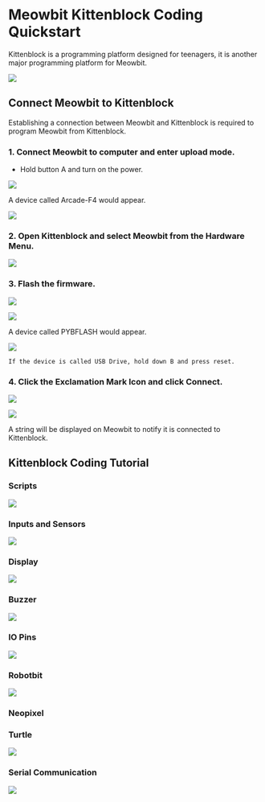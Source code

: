 # Meowbit Kittenblock Coding Quickstart

Kittenblock is a programming platform designed for teenagers, it is another major programming platform for Meowbit.

![](../functional_module/PWmodules/images/kbbanner.png)

## Connect Meowbit to Kittenblock

Establishing a connection between Meowbit and Kittenblock is required to program Meowbit from Kittenblock.

### 1. Connect Meowbit to computer and enter upload mode.

- Hold button A and turn on the power.

![](./images/kb1.jpg)

A device called Arcade-F4 would appear.

![](./images/kb2.png)

### 2. Open Kittenblock and select Meowbit from the Hardware Menu.

![](./images/kb3.png)

### 3. Flash the firmware.

![](./images/kb4.png)

![](./images/kb5.png)

A device called PYBFLASH would appear.

![](./images/kb6.png)

    If the device is called USB Drive, hold down B and press reset.

### 4. Click the Exclamation Mark Icon and click Connect.

![](./images/kb7.png)

![](./images/kb8.png)

A string will be displayed on Meowbit to notify it is connected to Kittenblock.

## Kittenblock Coding Tutorial

### Scripts

![](./images/kb9.png)

### Inputs and Sensors

![](./images/kb10.png)

### Display

![](./images/kb11.png)

### Buzzer

![](./images/kb12.png)

### IO Pins

![](./images/kb13.png)

### Robotbit

![](./images/kb15.png)

### Neopixel

### Turtle

![](./images/kb16.png)

### Serial Communication

![](./images/kb14.png)